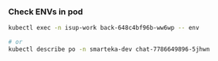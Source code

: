 ### Check ENVs in pod

```bash
kubectl exec -n isup-work back-648c4bf96b-ww6wp -- env

# or
kubectl describe po -n smarteka-dev chat-7786649896-5jhwn
```